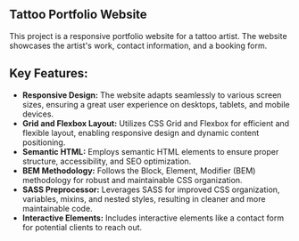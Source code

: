 ## Tattoo Portfolio Website

This project is a responsive portfolio website for a tattoo artist. The website showcases the artist's work, contact information, and a booking form.

## Key Features:

* **Responsive Design:** The website adapts seamlessly to various screen sizes, ensuring a great user experience on desktops, tablets, and mobile devices.
* **Grid and Flexbox Layout:** Utilizes CSS Grid and Flexbox for efficient and flexible layout, enabling responsive design and dynamic content positioning.
* **Semantic HTML:** Employs semantic HTML elements to ensure proper structure, accessibility, and SEO optimization.
* **BEM Methodology:** Follows the Block, Element, Modifier (BEM) methodology for robust and maintainable CSS organization.
* **SASS Preprocessor:** Leverages SASS for improved CSS organization, variables, mixins, and nested styles, resulting in cleaner and more maintainable code.
* **Interactive Elements:** Includes interactive elements like a contact form for potential clients to reach out.
